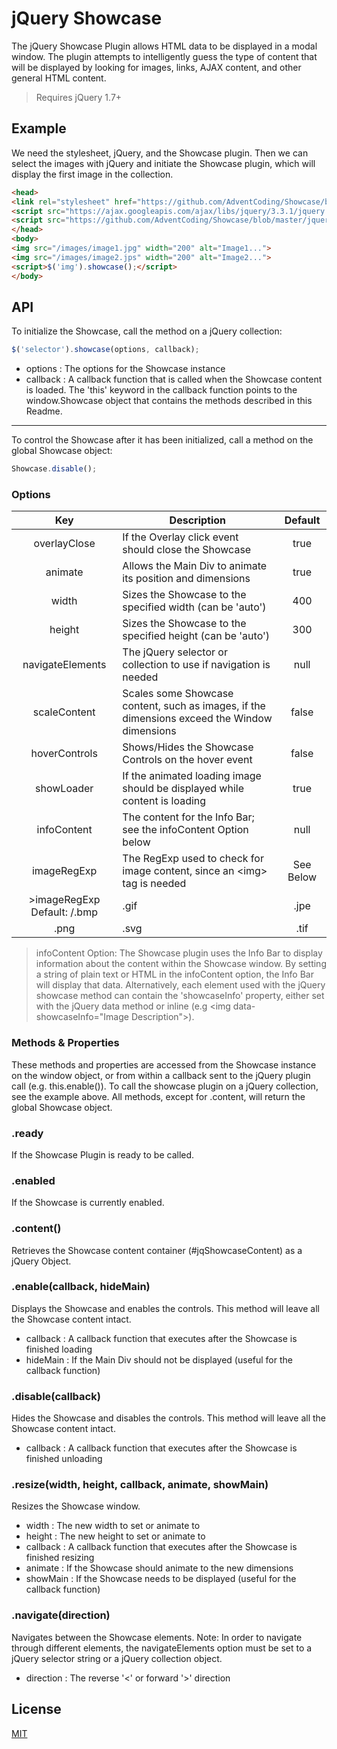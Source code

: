 # jQuery Showcase

The jQuery Showcase Plugin allows HTML data to be displayed in a modal window. The plugin attempts to intelligently guess the type of content that will be displayed by looking for images, links, AJAX content, and other general HTML content.
>Requires jQuery 1.7+

## Example

We need the stylesheet, jQuery, and the Showcase plugin. Then we can select the images with jQuery and initiate the Showcase plugin, which will display the first image in the collection.

```html
<head>
<link rel="stylesheet" href="https://github.com/AdventCoding/Showcase/blob/master/css/showcase_white.css">
<script src="https://ajax.googleapis.com/ajax/libs/jquery/3.3.1/jquery.min.js"></script>
<script src="https://github.com/AdventCoding/Showcase/blob/master/jquery.showcase.js"></script>
</head>
<body>
<img src="/images/image1.jpg" width="200" alt="Image1...">
<img src="/images/image2.jps" width="200" alt="Image2...">
<script>$('img').showcase();</script>
</body>
```

## API

To initialize the Showcase, call the method on a jQuery collection:

```js
$('selector').showcase(options, callback);
```
 - options : The options for the Showcase instance
 - callback : A callback function that is called when the Showcase content is loaded. The 'this' keyword in the callback function points to the window.Showcase object that contains the methods described in this Readme.
----------
To control the Showcase after it has been initialized, call a method on the global Showcase object:

```js
Showcase.disable();
```

### Options

| Key | Description | Default |
| :---: | --- | :---: |
| overlayClose | If the Overlay click event should close the Showcase | true |
| animate | Allows the Main Div to animate its position and dimensions | true |
| width | Sizes the Showcase to the specified width (can be 'auto') | 400 |
| height | Sizes the Showcase to the specified height (can be 'auto') | 300 |
| navigateElements | The jQuery selector or collection to use if navigation is needed | null |
| scaleContent | Scales some Showcase content, such as images, if the dimensions exceed the Window dimensions | false |
| hoverControls | Shows/Hides the Showcase Controls on the hover event | false |
| showLoader | If the animated loading image should be displayed while content is loading | true |
| infoContent | The content for the Info Bar; see the infoContent Option below | null |
| imageRegExp | The RegExp used to check for image content, since an &lt;img&gt; tag is needed | See Below |
>imageRegExp Default: /\.bmp|\.gif|\.jpe|\.jpeg|\.jpg|
\.png|\.svg|\.tif|\.tiff|\.wbmp$/

>infoContent Option: The Showcase plugin uses the Info Bar to display information about the content within the Showcase window. By setting a string of plain text or HTML in the infoContent option, the Info Bar will display that data. Alternatively, each element used with the jQuery showcase method can contain the 'showcaseInfo' property, either set with the jQuery data method or inline (e.g &lt;img data-showcaseInfo="Image Description"&gt;).

### Methods & Properties

These methods and properties are accessed from the Showcase instance on the window object, or from within a callback sent to the jQuery plugin call (e.g. this.enable()). To call the showcase plugin on a jQuery collection, see the example above. All methods, except for .content, will return the global Showcase object.

### .ready

If the Showcase Plugin is ready to be called.

### .enabled

If the Showcase is currently enabled.

### .content()

Retrieves the Showcase content container (#jqShowcaseContent) as a jQuery Object.

### .enable(callback, hideMain)

Displays the Showcase and enables the controls. This method will leave all the Showcase content intact.
 - callback : A callback function that executes after the Showcase is finished loading
 - hideMain : If the Main Div should not be displayed (useful for the callback function)

### .disable(callback)

Hides the Showcase and disables the controls. This method will leave all the Showcase content intact.
 - callback : A callback function that executes after the Showcase is finished unloading

### .resize(width, height, callback, animate, showMain)

Resizes the Showcase window.
 - width : The new width to set or animate to
 - height : The new height to set or animate to
 - callback : A callback function that executes after the Showcase is finished resizing
 - animate : If the Showcase should animate to the new dimensions
 - showMain : If the Showcase needs to be displayed (useful for the callback function)

### .navigate(direction)

Navigates between the Showcase elements.
Note: In order to navigate through different elements, the navigateElements option must be set to a jQuery selector string or a jQuery collection object.
 - direction : The reverse '<' or forward '>' direction

## License

[MIT](https://github.com/AdventCoding/jQShowcase/blob/master/LICENSE)
